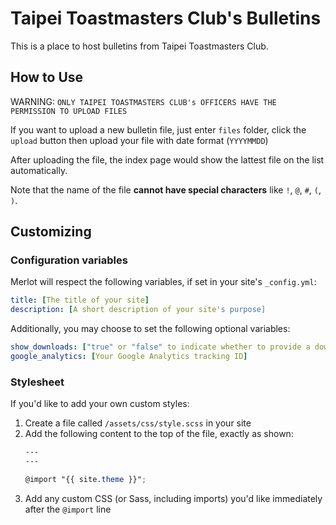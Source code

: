 # Taipei Toastmasters Club's Bulletins

This is a place to host bulletins from Taipei Toastmasters Club.

## How to Use

WARNING: `ONLY TAIPEI TOASTMASTERS CLUB's OFFICERS HAVE THE PERMISSION TO UPLOAD FILES`

If you want to upload a new bulletin file, just enter `files` folder, click the `upload` button then upload your file with date format (`YYYYMMDD`)

After uploading the file, the index page would show the lattest file on the list automatically.

Note that the name of the file **cannot have special characters** like `!`, `@`, `#`, `(`, `)`.


## Customizing

### Configuration variables

Merlot will respect the following variables, if set in your site's `_config.yml`:

```yml
title: [The title of your site]
description: [A short description of your site's purpose]
```

Additionally, you may choose to set the following optional variables:

```yml
show_downloads: ["true" or "false" to indicate whether to provide a download URL]
google_analytics: [Your Google Analytics tracking ID]
```

### Stylesheet

If you'd like to add your own custom styles:

1. Create a file called `/assets/css/style.scss` in your site
2. Add the following content to the top of the file, exactly as shown:
    ```scss
    ---
    ---

    @import "{{ site.theme }}";
    ```
3. Add any custom CSS (or Sass, including imports) you'd like immediately after the `@import` line

